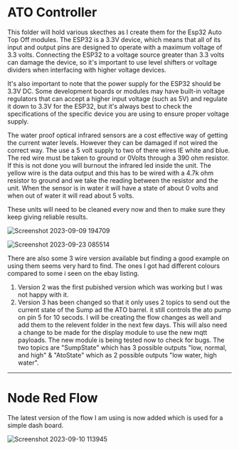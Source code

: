 # ATO Controller

This folder will hold various skecthes as I create them for the Esp32 Auto Top Off modules. 
The ESP32 is a 3.3V device, which means that all of its input and output pins are designed to operate with a maximum voltage of 3.3 volts. Connecting the ESP32 to a voltage source greater than 3.3 volts can damage the device, so it's important to use level shifters or voltage dividers when interfacing with higher voltage devices.

It's also important to note that the power supply for the ESP32 should be 3.3V DC. Some development boards or modules may have built-in voltage regulators that can accept a higher input voltage (such as 5V) and regulate it down to 3.3V for the ESP32, but it's always best to check the specifications of the specific device you are using to ensure proper voltage supply.


The water proof optical infrared sensors are a cost effective way of getting the current water levels. However they can be damaged if not wired the correct way. The use a 5 volt supply to two of there wires IE white and blue. The red wire must be taken to ground or 0Volts through a 390 ohm resistor. If this is not done you will burnout the infrared led inside the unit. The yellow wire is the data output and this has to be wired with a 4.7k ohm resistor to ground and we take the reading between the resistor and the unit. When the sensor is in water it will have a state of about 0 volts and when out of water it will read about 5 volts.

These units will need to be cleaned every now and then to make sure they keep giving reliable results.

![Screenshot 2023-09-09 194709](https://github.com/johnmholmes/Aquarium_Monitor_V2/assets/60571002/ccd80f84-2e46-4943-81f1-084951e1fe7c)


![Screenshot 2023-09-23 085514](https://github.com/johnmholmes/Aquarium_Monitor_V2/assets/60571002/f563934d-137a-4146-9775-08bda36aef83)

There are also some 3 wire version available but finding a good example on using them seems very hard to find. The ones I got had different colours compared to some i seen on the ebay listing.

   1. Version 2 was the first pubished version which was working but I was not happy with it.
   2. Version 3 has been changed so that it only uses 2 topics to send out the current state of the Sump ad the ATO barrel. it still controls the ato pump on pin 5 for 10 secods. I will be creating the flow changes as well and add them to the relevent folder in the next few days. This will also need a change to be made for the display module to use the new mqtt payloads. The new module is being tested now to check for bugs. The two topics are "SumpState" which has 3 possible outputs "low, normal, and high" & "AtoState" which as 2 possible outputs "low water, high water".

----

# Node Red Flow

The latest version of the flow I am using is now added which is used for a simple dash board.

![Screenshot 2023-09-10 113945](https://github.com/johnmholmes/Aquarium_Monitor_V2/assets/60571002/fc2c957e-c755-41e9-a347-9f3cec7523bf)




























